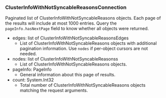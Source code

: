 ### ClusterInfoWithNotSyncableReasonsConnection
Paginated list of ClusterInfoWithNotSyncableReasons objects. Each page of the results will include at most 1000 entries. Query the `pageInfo.hasNextPage` field to know whether all objects were returned.

- edges: list of ClusterInfoWithNotSyncableReasonsEdges
  - List of ClusterInfoWithNotSyncableReasons objects with additional pagination information. Use `nodes` if per-object cursors are not needed.
- nodes: list of ClusterInfoWithNotSyncableReasonss
  - List of ClusterInfoWithNotSyncableReasons objects.
- pageInfo: PageInfo
  - General information about this page of results.
- count: System.Int32
  - Total number of ClusterInfoWithNotSyncableReasons objects matching the request arguments.
